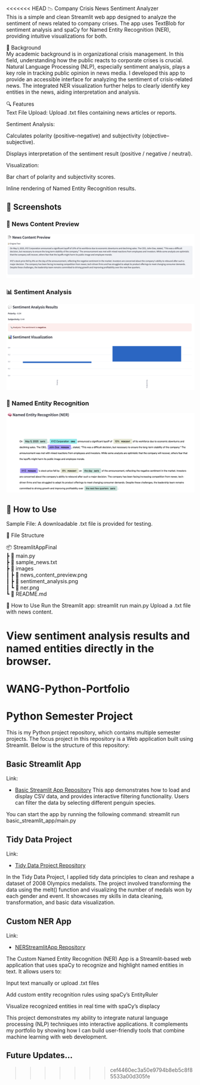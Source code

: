 <<<<<<< HEAD
📉 Company Crisis News Sentiment Analyzer  
This is a simple and clean Streamlit web app designed to analyze the sentiment of news related to company crises. The app uses TextBlob for sentiment analysis and spaCy for Named Entity Recognition (NER), providing intuitive visualizations for both.

🧠 Background  
My academic background is in organizational crisis management. In this field, understanding how the public reacts to corporate crises is crucial. Natural Language Processing (NLP), especially sentiment analysis, plays a key role in tracking public opinion in news media. I developed this app to provide an accessible interface for analyzing the sentiment of crisis-related news. The integrated NER visualization further helps to clearly identify key entities in the news, aiding interpretation and analysis.

🔍 Features  
Text File Upload: Upload .txt files containing news articles or reports.

Sentiment Analysis:

Calculates polarity (positive–negative) and subjectivity (objective–subjective).

Displays interpretation of the sentiment result (positive / negative / neutral).

Visualization:

Bar chart of polarity and subjectivity scores.

Inline rendering of Named Entity Recognition results.

## 📸 Screenshots

### 📰 News Content Preview
![News Content Preview](images/News_content_preview.png)
### 📊 Sentiment Analysis
![Sentiment Analysis](images/sentiment_analysis.png)
### 🧠 Named Entity Recognition
![NER](images/ner.png)

## 🚀 How to Use

Sample File: A downloadable .txt file is provided for testing.

📁 File Structure 

📦 StreamlitAppFinal  
 ┣ 📄 main.py  
 ┣ 📄 sample_news.txt  
 ┣ 📁 images  
 ┃ ┣ 📄 news_content_preview.png  
 ┃ ┣ 📄 sentiment_analysis.png  
 ┃ ┗ 📄 ner.png  
 ┗ 📄 README.md  

🚀 How to Use
Run the Streamlit app:
streamlit run main.py
Upload a .txt file with news content.

View sentiment analysis results and named entities directly in the browser.
=======
# WANG-Python-Portfolio

# Python Semester Project

This is my Python project repository, which contains multiple semester projects. The focus project in this repository is a Web application built using Streamlit. Below is the structure of this repository:

## Basic Streamlit App
Link: 
- [Basic Streamlit App Repository](https://github.com/aowang33/WANG-Python-Portfolio/tree/main/basic_streamlit_app)
This app demonstrates how to load and display CSV data, and provides interactive filtering functionality. Users can filter the data by selecting different penguin species.

You can start the app by running the following command:
streamlit run basic_streamlit_app/main.py

## Tidy Data Project
Link:
- [Tidy Data Project Repository](https://github.com/aowang33/WANG-Python-Portfolio/tree/main/TidyData-Project)

In the Tidy Data Project, I applied tidy data principles to clean and reshape a dataset of 2008 Olympics medalists. The project involved transforming the data using the melt() function and visualizing the number of medals won by each gender and event. It showcases my skills in data cleaning, transformation, and basic data visualization.

## Custom NER App
Link: 
- [NERStreamlitApp Repository](https://github.com/aowang33/WANG-Python-Portfolio/tree/main/NERStreamlitApp)

The Custom Named Entity Recognition (NER) App is a Streamlit-based web application that uses spaCy to recognize and highlight named entities in text. It allows users to:

Input text manually or upload .txt files

Add custom entity recognition rules using spaCy’s EntityRuler

Visualize recognized entities in real time with spaCy’s displacy

This project demonstrates my ability to integrate natural language processing (NLP) techniques into interactive applications. It complements my portfolio by showing how I can build user-friendly tools that combine machine learning with web development.

## Future Updates...
>>>>>>> cef4460ec3a50e9794b8eb5c8f85533a00d305fe
